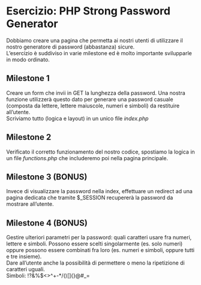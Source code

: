 Esercizio: PHP Strong Password Generator
===
Dobbiamo creare una pagina che permetta ai nostri utenti di utilizzare il nostro generatore di password (abbastanza) sicure.  
L’esercizio è suddiviso in varie milestone ed è molto importante svilupparle in modo ordinato.  
## Milestone 1
Creare un form che invii in GET la lunghezza della password. Una nostra funzione utilizzerà questo dato per generare una password casuale (composta da lettere, lettere maiuscole, numeri e simboli) da restituire all’utente.  
Scriviamo tutto (logica e layout) in un unico file *index.php*
## Milestone 2
Verificato il corretto funzionamento del nostro codice, spostiamo la logica in un file *functions.php* che includeremo poi nella pagina principale.
## Milestone 3 (BONUS)
Invece di visualizzare la password nella index, effettuare un redirect ad una pagina dedicata che tramite $_SESSION recupererà la password da mostrare all’utente.
## Milestone 4 (BONUS)
Gestire ulteriori parametri per la password: quali caratteri usare fra numeri, lettere e simboli. Possono essere scelti singolarmente (es. solo numeri) oppure possono essere combinati fra loro (es. numeri e simboli, oppure tutti e tre insieme).  
Dare all’utente anche la possibilità di permettere o meno la ripetizione di caratteri uguali.  
Simboli: !?&%$<>^+-*/()[]{}@#_=